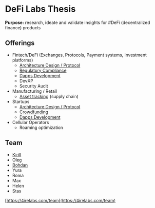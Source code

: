 # DeFi Labs Thesis

**Purpose:** research, ideate and validate insights for \#DeFi \(decentralized finance\) products

## Offerings

* Fintech/DeFi \(Exchanges, Protocols, Payment systems, Investment platforms\)
  * [Architecture Design / Protocol](architecture-design-protocol.md)
  * [Regulatory Compliance](complaince-scoring/)
  * [Dapps Development](dapps-wallets-development.md)
  * DevXP
  * Security Audit
* Manufacturing / Retail
  * [Asset tracking](asset-tracking.md) \(supply chain\)
* Startups
  * [Architecture Design / Protocol](architecture-design-protocol.md)
  * [Crowdfunding](fund-management-app-wip/)
  * [Dapps Development](dapps-wallets-development.md)
* Cellular Operators
  * Roaming optimization

## Team

* [Kirill](https://cryptohire.io/talent/1115)
* Oleg
* [Bohdan](https://cryptohire.io/talent/2209)
* Yura
* Roma
* Max
* Helen
* Stas

[https://4irelabs.com/team](https://4irelabs.com/team)

